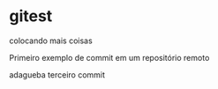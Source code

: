 # gitest

colocando mais coisas

Primeiro exemplo de commit em um repositório remoto


adagueba
terceiro commit